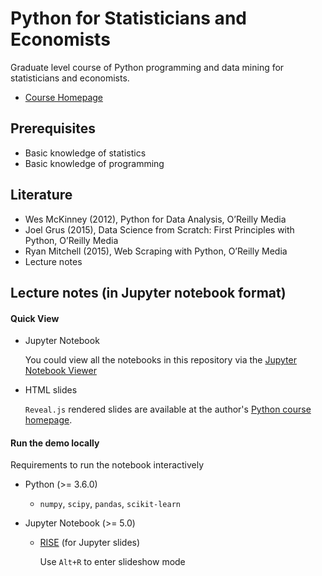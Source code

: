 # Python for Statisticians and Economists

Graduate level course of Python programming and data mining for statisticians and economists.

- [Course Homepage](https://feng.li/python)

## Prerequisites

- Basic knowledge of statistics
- Basic knowledge of programming

## Literature

- Wes McKinney (2012), Python for Data Analysis, O’Reilly Media
- Joel Grus (2015), Data Science from Scratch: First Principles with Python, O’Reilly Media
- Ryan Mitchell (2015), Web Scraping with Python, O’Reilly Media
- Lecture notes

## Lecture notes (in Jupyter notebook format)

#### Quick View

- Jupyter Notebook

    You could view all the notebooks in this repository via the [Jupyter Notebook Viewer](https://nbviewer.jupyter.org/github/feng-li/Python-for-Statisticians-and-Economists)

- HTML slides

    `Reveal.js` rendered slides are available at the author's [Python course homepage](https://feng.li/teaching/python/#i-5).

#### Run the demo locally
Requirements to run the notebook interactively

- Python (>= 3.6.0)
    - `numpy`, `scipy`, `pandas`, `scikit-learn`

- Jupyter Notebook (>= 5.0)

    - [RISE](https://github.com/damianavila/RISE) (for Jupyter slides)

        Use `Alt+R` to enter slideshow mode
